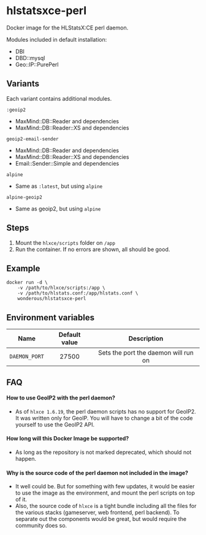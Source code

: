 # hlstatsxce-perl
Docker image for the HLStatsX:CE perl daemon.

Modules included in default installation:
- DBI
- DBD::mysql
- Geo::IP::PurePerl

## Variants

Each variant contains additional modules.

`:geoip2`

- MaxMind::DB::Reader and dependencies
- MaxMind::DB::Reader::XS and dependencies

`geoip2-email-sender`

- MaxMind::DB::Reader and dependencies
- MaxMind::DB::Reader::XS and dependencies
- Email::Sender::Simple and dependencies

`alpine`
 - Same as `:latest`, but using `alpine`

`alpine-geoip2`
 - Same as geoip2, but using `alpine`

## Steps
1. Mount the `hlxce/scripts` folder on `/app`
2. Run the container. If no errors are shown, all should be good.

## Example

```
docker run -d \
    -v /path/to/hlxce/scripts:/app \
    -v /path/to/hlstats.conf:/app/hlstats.conf \
    wonderous/hlstatsxce-perl
```

## Environment variables

| Name | Default value | Description
|:-------:|:---------------:|:---------:|
| `DAEMON_PORT` | 27500 | Sets the port the daemon will run on |


## FAQ

#### How to use GeoIP2 with the perl daemon?
 - As of `hlxce 1.6.19`, the perl daemon scripts has no support for GeoIP2. It was written only for GeoIP. You will have to change a bit of the code yourself to use the GeoIP2 API.

#### How long will this Docker Image be supported?
 - As long as the repository is not marked deprecated, which should not happen.

#### Why is the source code of the perl daemon not included in the image?
 - It well could be. But for something with few updates, it would be easier to use the image as the environment, and mount the perl scripts on top of it.
 - Also, the source code of `hlxce` is a tight bundle including all the files for the various stacks (gameserver, web frontend, perl backend). To separate out the components would be great, but would require the community does so.